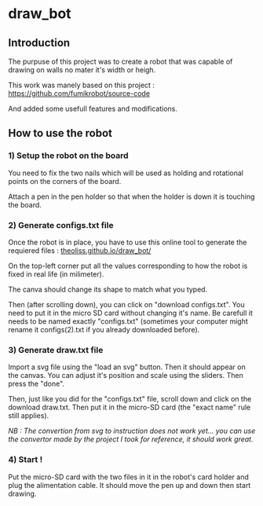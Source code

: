 # draw_bot

## Introduction

The purpuse of this project was to create a robot that was capable of drawing on walls no mater it's width or heigh.

This work was manely based on this project : https://github.com/fumikrobot/source-code

And added some usefull features and modifications. 

## How to use the robot 

### 1) Setup the robot on the board

You need to fix the two nails which will be used as holding and rotational points on the corners of the board.

Attach a pen in the pen holder so that when the holder is down it is touching the board.

### 2) Generate configs.txt file

Once the robot is in place, you have to use this online tool to generate the requiered files :  [theoliss.github.io/draw_bot/](https://theoliss.github.io/draw_bot/)

On the top-left corner put all the values corresponding to how the robot is fixed in real life (in milimeter). 

The canva should change its shape to match what you typed.

Then (after scrolling down), you can click on "download configs.txt". You need to put it in the micro SD card without changing it's name. Be carefull it needs to be named exactly "configs.txt" (sometimes your computer might rename it configs(2).txt if you already downloaded before).

### 3) Generate draw.txt file

Import a svg file using the "load an svg" button. Then it should appear on the canvas. You can adjust it's position and scale using the sliders. Then press the "done".

Then, just like you did for the "configs.txt" file, scroll down and click on the download draw.txt. Then put it in the micro-SD card (the "exact name" rule still applies).

*NB : The convertion from svg to instruction does not work yet... you can use the convertor made by the project I took for reference, it should work great.*

### 4) Start !

Put the micro-SD card with the two files in it in the robot's card holder and plug the alimentation cable. It should move the pen up and down then start drawing.
